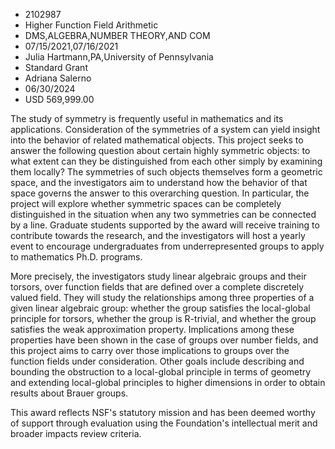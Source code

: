 
* 2102987
* Higher Function Field Arithmetic
* DMS,ALGEBRA,NUMBER THEORY,AND COM
* 07/15/2021,07/16/2021
* Julia Hartmann,PA,University of Pennsylvania
* Standard Grant
* Adriana Salerno
* 06/30/2024
* USD 569,999.00

The study of symmetry is frequently useful in mathematics and its applications.
Consideration of the symmetries of a system can yield insight into the behavior
of related mathematical objects. This project seeks to answer the following
question about certain highly symmetric objects: to what extent can they be
distinguished from each other simply by examining them locally? The symmetries
of such objects themselves form a geometric space, and the investigators aim to
understand how the behavior of that space governs the answer to this overarching
question. In particular, the project will explore whether symmetric spaces can
be completely distinguished in the situation when any two symmetries can be
connected by a line. Graduate students supported by the award will receive
training to contribute towards the research, and the investigators will host a
yearly event to encourage undergraduates from underrepresented groups to apply
to mathematics Ph.D. programs.

More precisely, the investigators study linear algebraic groups and their
torsors, over function fields that are defined over a complete discretely valued
field. They will study the relationships among three properties of a given
linear algebraic group: whether the group satisfies the local-global principle
for torsors, whether the group is R-trivial, and whether the group satisfies the
weak approximation property. Implications among these properties have been shown
in the case of groups over number fields, and this project aims to carry over
those implications to groups over the function fields under consideration. Other
goals include describing and bounding the obstruction to a local-global
principle in terms of geometry and extending local-global principles to higher
dimensions in order to obtain results about Brauer groups.

This award reflects NSF's statutory mission and has been deemed worthy of
support through evaluation using the Foundation's intellectual merit and broader
impacts review criteria.
